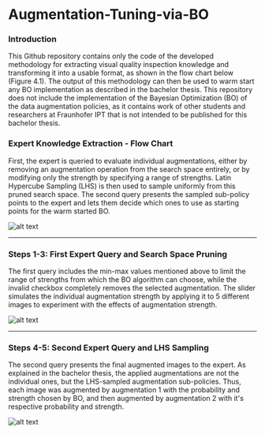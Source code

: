 # Augmentation-Tuning-via-BO

### Introduction
This Github repository contains only the code of the developed methodology for extracting visual quality inspection knowledge and transforming it into a usable format, as shown in the flow chart below (Figure 4.1). The output of this methodology can then be used to warm start any BO implementation as described in the bachelor thesis. This repository does not include the implementation of the Bayesian Optimization (BO) of the data augmentation policies, as it contains work of other students and researchers at Fraunhofer IPT that is not intended to be published for this bachelor thesis.

### Expert Knowledge Extraction - Flow Chart
First, the expert is queried to evaluate individual augmentations, either by removing an augmentation operation from the search space entirely, or by modifying only the strength by specifying a range of strengths.
Latin Hypercube Sampling (LHS) is then used to sample uniformly from this pruned search space.
The second query presents the sampled sub-policy points to the expert and lets them decide which ones to use as starting points for the warm started BO.

![alt text](flow-chart.png)

---

### Steps 1-3: First Expert Query and Search Space Pruning
The first query includes the min-max values mentioned above to limit the range of strengths from which the BO algorithm can choose, while the invalid checkbox completely removes the selected augmentation. The slider simulates the individual augmentation strength by applying it to 5 different images to experiment with the effects of augmentation strength.

![alt text](search-space-shaping.png)

---

### Steps 4-5: Second Expert Query and LHS Sampling
The second query presents the final augmented images to the expert. As explained in the bachelor thesis, the applied augmentations are not the individual ones, but the LHS-sampled augmentation sub-policies. Thus, each image was augmented by augmentation 1 with the probability and strength chosen by BO, and then augmented by augmentation 2 with it's respective probability and strength.

![alt text](initial-points.png)